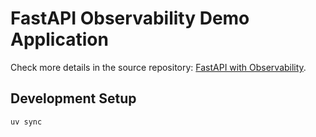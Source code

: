 # FastAPI Observability Demo Application


Check more details in the source repository: [FastAPI with Observability](https://github.com/blueswen/fastapi-observability).

## Development Setup

```bash
uv sync
```
